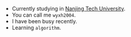 -  Currently studying in [Nanjing Tech University](http://www.njtech.edu.cn/).
-  You can call me `wyxh2004`.
-  I have been busy recently.
-  Learning `algorithm`.
